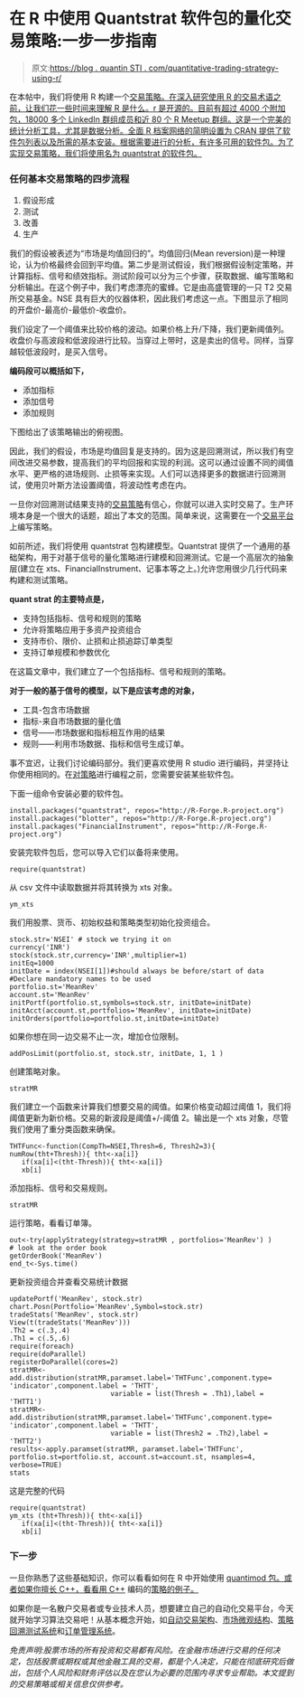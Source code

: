 # 在 R 中使用 Quantstrat 软件包的量化交易策略:一步一步指南

> 原文:[https://blog . quantin STI . com/quantitative-trading-strategy-using-r/](https://blog.quantinsti.com/quantitative-trading-strategy-using-r/)

在本帖中，我们将使用 R 构建一个[交易策略。在深入研究使用 R 的交易术语之前，让我们花一些时间来理解 R 是什么。r 是开源的。目前有超过 4000 个附加包，18000 多个 LinkedIn 群组成员和近 80 个 R Meetup 群组。这是一个完美的统计分析工具，尤其是数据分析。全面 R 档案网络的简明设置为 CRAN 提供了软件包列表以及所需的基本安装。根据需要进行的分析，有许多可用的软件包。为了实现交易策略，我们将使用名为 quantstrat 的软件包。](https://blog.quantinsti.com/how-to-design-quant-trading-strategies-using-r/)

### **任何基本交易策略的四步流程**

1.  假设形成
2.  测试
3.  改善
4.  生产

我们的假设被表述为“市场是均值回归的”。均值回归(Mean reversion)是一种理论，认为价格最终会回到平均值。第二步是测试假设，我们根据假设制定策略，并计算指标、信号和绩效指标。测试阶段可以分为三个步骤，获取数据、编写策略和分析输出。在这个例子中，我们考虑漂亮的蜜蜂。它是由高盛管理的一只 T2 交易所交易基金。NSE 具有巨大的仪器体积，因此我们考虑这一点。下图显示了相同的开盘价-最高价-最低价-收盘价。

我们设定了一个阈值来比较价格的波动。如果价格上升/下降，我们更新阈值列。收盘价与高波段和低波段进行比较。当穿过上带时，这是卖出的信号。同样，当穿越较低波段时，是买入信号。

**编码段可以概括如下，**

*   添加指标
*   添加信号
*   添加规则

下图给出了该策略输出的俯视图。

因此，我们的假设，市场是均值回复是支持的。因为这是回溯测试，所以我们有空间改进交易参数，提高我们的平均回报和实现的利润。这可以通过设置不同的阈值水平、更严格的进场规则、止损等来实现。人们可以选择更多的数据进行回溯测试，使用贝叶斯方法设置阈值，将波动性考虑在内。

一旦你对回溯测试结果支持的[交易策略](https://quantra.quantinsti.com/course/quantitative-trading-strategies-models)有信心，你就可以进入实时交易了。生产环境本身是一个很大的话题，超出了本文的范围。简单来说，这需要在一个[交易平台](https://www.quantinsti.com/category/programming-and-trading-tools/trading-platforms/)上编写策略。

如前所述，我们将使用 quantstrat 包构建模型。Quantstrat 提供了一个通用的基础架构，用于对基于信号的量化策略进行建模和回溯测试。它是一个高层次的抽象层(建立在 xts、FinancialInstrument、记事本等之上。)允许您用很少几行代码来构建和测试策略。

**quant strat 的主要特点是，**

*   支持包括指标、信号和规则的策略
*   允许将策略应用于多资产投资组合
*   支持市价、限价、止损和止损追踪订单类型
*   支持订单规模和参数优化

在这篇文章中，我们建立了一个包括指标、信号和规则的策略。

**对于一般的基于信号的模型，以下是应该考虑的对象，**

*   工具-包含市场数据
*   指标-来自市场数据的量化值
*   信号——市场数据和指标相互作用的结果
*   规则——利用市场数据、指标和信号生成订单。

事不宜迟，让我们讨论编码部分。我们更喜欢使用 R studio 进行编码，并坚持让你使用相同的。在[对策略](https://www.quantinsti.com/category/programming-and-trading-tools/python/)进行编程之前，您需要安装某些软件包。

下面一组命令安装必要的软件包。

```
install.packages("quantstrat", repos="http://R-Forge.R-project.org")
install.packages("blotter", repos="http://R-Forge.R-project.org")
install.packages("FinancialInstrument", repos="http://R-Forge.R-project.org")
```

安装完软件包后，您可以导入它们以备将来使用。

```
require(quantstrat)
```

从 csv 文件中读取数据并将其转换为 xts 对象。

```
ym_xts
```

我们用股票、货币、初始权益和策略类型初始化投资组合。

```
stock.str='NSEI' # stock we trying it on
currency('INR')
stock(stock.str,currency='INR',multiplier=1)
initEq=1000
initDate = index(NSEI[1])#should always be before/start of data
#Declare mandatory names to be used
portfolio.st='MeanRev'
account.st='MeanRev'
initPortf(portfolio.st,symbols=stock.str, initDate=initDate)
initAcct(account.st,portfolios='MeanRev', initDate=initDate)
initOrders(portfolio=portfolio.st,initDate=initDate)
```

如果你想在同一边交易不止一次，增加仓位限制。

```
addPosLimit(portfolio.st, stock.str, initDate, 1, 1 )
```

创建策略对象。

```
stratMR
```

我们建立一个函数来计算我们想要交易的阈值。如果价格变动超过阈值 1，我们将阈值更新为新价格。交易的新波段是阈值+/-阈值 2。输出是一个 xts 对象，尽管我们使用了重分类函数来确保。

```
THTFunc<-function(CompTh=NSEI,Thresh=6, Thresh2=3){
numRow(tht+Thresh)){ tht<-xa[i]}
   if(xa[i]<(tht-Thresh)){ tht<-xa[i]}
   xb[i]
```

添加指标、信号和交易规则。

```
stratMR
```

运行策略，看看订单簿。

```
out<-try(applyStrategy(strategy=stratMR , portfolios='MeanRev') )
# look at the order book
getOrderBook('MeanRev')
end_t<-Sys.time()
```

更新投资组合并查看交易统计数据

```
updatePortf('MeanRev', stock.str)
chart.Posn(Portfolio='MeanRev',Symbol=stock.str)
tradeStats('MeanRev', stock.str)
View(t(tradeStats('MeanRev')))
.Th2 = c(.3,.4)
.Th1 = c(.5,.6)
require(foreach)
require(doParallel)
registerDoParallel(cores=2)
stratMR<-add.distribution(stratMR,paramset.label='THTFunc',component.type= 'indicator',component.label = 'THTT',
                         variable = list(Thresh = .Th1),label = 'THTT1')
stratMR<-add.distribution(stratMR,paramset.label='THTFunc',component.type= 'indicator',component.label = 'THTT',
                         variable = list(Thresh2 = .Th2),label = 'THTT2')
results<-apply.paramset(stratMR, paramset.label='THTFunc', portfolio.st=portfolio.st, account.st=account.st, nsamples=4, verbose=TRUE)
stats
```

这是完整的代码

```
require(quantstrat)
ym_xts (tht+Thresh)){ tht<-xa[i]}
   if(xa[i]<(tht-Thresh)){ tht<-xa[i]}
   xb[i]
```

### **下一步**

一旦你熟悉了这些基础知识，你可以看看如何在 R 中开始使用 [quantimod 包。或者如果你擅长 C++，看看用 C++](https://blog.quantinsti.com/a-guide-on-r-quantmod-package-how-to-get-started/) 编码的[策略的例子。](https://blog.quantinsti.com/an-example-of-a-trading-strategy-coded-in-c/)

如果你是一名散户交易者或专业技术人员，想要建立自己的自动化交易平台，今天就开始学习算法交易吧！从基本概念开始，如[自动交易架构](https://blog.quantinsti.com/algorithmic-trading-system-architecture/)、[市场微观结构](https://blog.quantinsti.com/market-microstructure/)、[策略回溯测试系统](https://blog.quantinsti.com/backtesting/)和[订单管理系统](https://blog.quantinsti.com/automated-trading-order-management-system/)。

*免责声明:股票市场的所有投资和交易都有风险。在金融市场进行交易的任何决定，包括股票或期权或其他金融工具的交易，都是个人决定，只能在彻底研究后做出，包括个人风险和财务评估以及在您认为必要的范围内寻求专业帮助。本文提到的交易策略或相关信息仅供参考。*